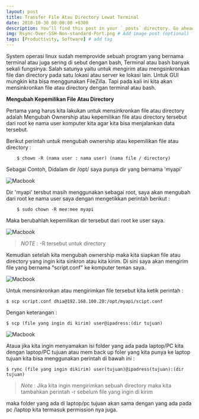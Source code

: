 ```yaml
---
layout: post
title: Transfer File Atau Directory Lewat Terminal
date: 2018-10-30 00:00:00 +0300
description: You’ll find this post in your `_posts` directory. Go ahead and edit it and re-build the site to see your changes. # Add post description (optional)
img: Rsync-Over-SSH-Non-standard-Port.png # Add image post (optional)
tags: [Productivity, Software] # add tag
---
```


System operasi linux sudah memprovide sebuah program yang bernama terminal atau juga sering di sebut dengan bash, Terminal atau bash banyak sekali fungsinya. Salah satunya yaitu untuk mengirim atau mengsinkronkan file dan directory pada satu lokasi atau server ke lokasi lain. Untuk GUI mungkin kita bisa menggunakan FileZilla. Tapi pada kali ini kita akan mensinkronkan file atau directory dengan terminal atau bash.

**Mengubah Kepemilikan File Atau Directory**

Pertama yang harus kita lakukan untuk mensinkronkan file atau directory adalah Mengubah Ownership atau kepemilikan file atau directory tersebut dari root ke nama user komputer kita agar kita bisa menjalankan data tersebut.

Berikut perintah untuk mengubah ownership atau kepemilikan file atau directory :

        $ chown -R (nama user : nama user) (nama file / directory)

Sebagai Contoh, Didalam dir /opt/ saya punya dir yang bernama 'myapi'

![Macbook]({{site.baseurl}}/assets/img/ft-01.png)

Dir 'myapi' tersbut masih menggunakan sebagai root, saya akan mengubah dari root ke nama user saya dengan mengetikkan perintah berikut :

        $ sudo chown -R mee:mee myapi

Maka berubahlah kepemilikan dir tersebut dari root ke user saya.

![Macbook]({{site.baseurl}}/assets/img/ft-02.png)


> *NOTE* : -R tersebut untuk directory

Kemudian setelah kita mengubah ownership maka kita siapkan file atau directory yang ingin kita sinkron atau kita kirim. Di sini saya akan mengirim file yang bernama "script.conf" ke komputer teman saya.

![Macbook]({{site.baseurl}}/assets/img/ft-03.png)

Untuk mensinkronkan atau mengirimkan file tersebut kita ketik perintah :

    $ scp script.conf dhia@192.168.100.20:/opt/myapi/scipt.conf

Dengan keterangan :

    $ scp (file yang ingin di kirim) user@ipadress:(dir tujuan)

![Macbook]({{site.baseurl}}/assets/img/ft-04.png)

Ataua jika kita ingin menyamakan isi folder yang ada pada laptop/PC kita dengan laptop/PC tujuan atau mem back up foler yang kita punya ke laptop tujuan kita bisa menggunakan perintah di bawah ini :

    $ rync (file yang ingin dikirim) user(tujuan)@ipadress(tujuan):(dir tujuan)

>*Note* : Jika kita ingin mengirimkan sebuah directory maka kita tambahkan perintah -r sebelum file yang ingin di kirim


maka folder yang ada di laptop/pc tujuan akan sama dengan yang ada pada pc /laptop kita termasuk permission nya juga.









